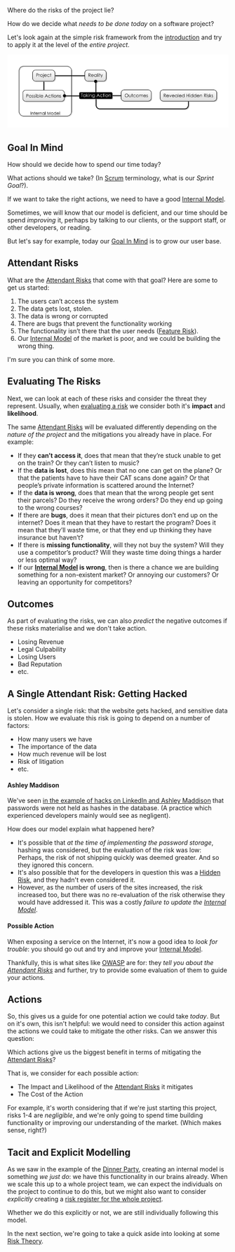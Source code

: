 Where do the risks of the project lie?  

How do we decide what _needs to be done today_ on a software project?  

Let's look again at the simple risk framework from the [introduction](Introduction) and try to apply it at the level of the _entire project_.

![Reality](images/generated/model_vs_reality.png)

## Goal In Mind

How should we decide how to spend our time today?  

What actions should we take?  (In [Scrum](Agile) terminology, what is our _Sprint Goal_?).

If we want to take the right actions, we need to have a good [Internal Model](Internal-Model).  

Sometimes, we will know that our model is deficient, and our time should be spend _improving_ it, perhaps by talking to our clients, or the support staff, or other developers, or reading.  

But let's say for example, today our [Goal In Mind](Goal-In-Mind) is to grow our user base.  

## Attendant Risks

What are the [Attendant Risks](Attendant-Risk) that come with that goal?  Here are some to get us started:

1. The users can’t access the system
2. The data gets lost, stolen. 
3. The data is wrong or corrupted
4. There are bugs that prevent the functionality working
5. The functionality isn’t there that the user needs ([Feature Risk](Feature-Risk)).
6. Our [Internal Model](Internal-Model) of the market is poor, and we could be building the wrong thing.

I'm sure you can think of some more. 

## Evaluating The Risks

Next, we can look at each of these risks and consider the threat they represent.  Usually, when [evaluating a risk](Risk-Theory) we consider both it's **impact** and **likelihood**.  

The same [Attendant Risks](Attendant-Risk) will be evaluated differently depending on the _nature of the project_ and the mitigations you already have in place.  For example:

* If they **can’t access it**, does that mean that they’re stuck unable to get on the train?  Or they can’t listen to music?  
* If the **data is lost**, does this mean that no one can get on the plane?  Or that the patients have to have their CAT scans done again?  Or that people’s private information is scattered around the Internet?
* If the **data is wrong**, does that mean that the wrong people get sent their parcels?  Do they receive the wrong orders?  Do they end up going to the wrong courses?
* If there are **bugs**, does it mean that their pictures don’t end up on the internet?  Does it mean that they have to restart the program?  Does it mean that they’ll waste time, or that they end up thinking they have insurance but haven’t?  
* If there is **missing functionality**, will they not buy the system?  Will they use a competitor’s product?  Will they waste time doing things a harder or less optimal way?
* If our **[Internal Model](Internal-Model) is wrong**, then is there a chance we are building something for a non-existent market?  Or annoying our customers?  Or leaving an opportunity for competitors?

## Outcomes

As part of evaluating the risks, we can also _predict_ the negative outcomes if these risks materialise and we don't take action.

* Losing Revenue
* Legal Culpability
* Losing Users
* Bad Reputation
* etc.

## A Single Attendant Risk:  Getting Hacked

Let's consider a single risk:  that the website gets hacked, and sensitive data is stolen.  How we evaluate this risk is going to depend on a number of factors:

* How many users we have
* The importance of the data
* How much revenue will be lost
* Risk of litigation
* etc.

#### Ashley Maddison

We've seen [in the example of hacks on LinkedIn and Ashley Maddison](https://www.acunetix.com/blog/articles/password-hashing-and-the-ashley-madison-hack/) that passwords were not held as hashes in the database.  (A practice which experienced developers mainly would see as negligent).  

How does our model explain what happened here?

- It's possible that _at the time of implementing the password storage_, hashing was considered, but the evaluation of the risk was low:  Perhaps, the risk of not shipping quickly was deemed greater.  And so they ignored this concern.
- It's also possible that for the developers in question this was a [Hidden Risk](Attendant-Risk), and they hadn't even considered it. 
- However, as the number of users of the sites increased, the risk increased too, but there was no re-evaluation of the risk otherwise they would have addressed it.  This was a costly _failure to update the [Internal Model](Internal-Model)_.

#### Possible Action

When exposing a service on the Internet, it's now a good idea to _look for trouble_:  you should go out and try and improve your [Internal Model](Internal-Model).   

Thankfully, this is what sites like [OWASP](https://www.owasp.org/index.php/Top_10-2017_Top_10) are for:  they _tell you about the [Attendant Risks](Attendant-Risk)_ and further, try to provide some evaluation of them to guide your actions.

## Actions

So, this gives us a guide for one potential action we could take _today_.  But on it's own, this isn't helpful:   we would need to consider this action against the actions we could take to mitigate the other risks.  Can we answer this question:

Which actions give us the biggest benefit in terms of mitigating the [Attendant Risks](Attendant-Risk)?

That is, we consider for each possible action:

- The Impact and Likelihood of the [Attendant Risks](Attendant-Risk) it mitigates
- The Cost of the Action

For example, it's worth considering that if we're just starting this project, risks 1-4 are _negligible_, and we're only going to spend time building functionality or improving our understanding of the market.  (Which makes sense, right?)

## Tacit and Explicit Modelling

As we saw in the example of the [Dinner Party](Introduction), creating an internal model is something _we just do_:  we have this functionality in our brains already.  When we scale this up to a whole project team, we can expect the individuals on the project to continue to do this, but we might also want to consider _explicitly_ creating a [risk register for the whole project](Risk-Theory).  

Whether we do this explicitly or not, we are still individually following this model.

In the next section, we're going to take a quick aside into looking at some [Risk Theory](Risk-Theory).
